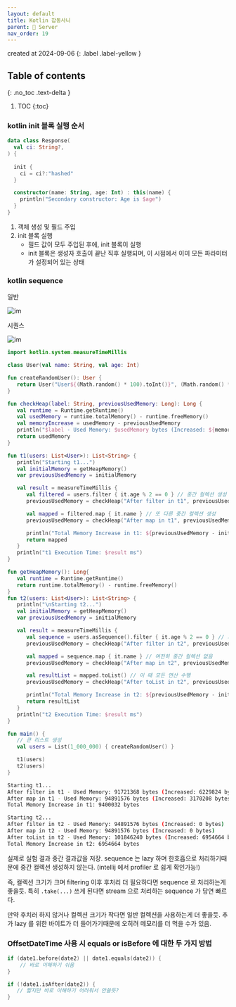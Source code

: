 ```yaml
---
layout: default
title: Kotlin 잡동사니
parent: 📌 Server
nav_order: 19
---
```


created at 2024-09-06
{: .label .label-yellow }

## Table of contents
{: .no_toc .text-delta }

1. TOC
{:toc}

### kotlin init 블록 실행 순서

```kotlin
data class Response(
  val ci: String?,
) {
    
  init {
    ci = ci?:"hashed"
  }

  constructor(name: String, age: Int) : this(name) {
    println("Secondary constructor: Age is $age")
  }
}
```

1. 객체 생성 및 필드 주입
2. init 블록 실행
   * 필드 값이 모두 주입된 후에, init 블록이 실행
   * init 블록은 생성자 호출이 끝난 직후 실행되며, 이 시점에서 이미 모든 파라미터가 설정되어 있는 상태 

### kotlin sequence


일반

![im](/portfolios/assets/img_5.png)

시퀀스

![im](/portfolios/assets/img_6.png)


```kotlin
import kotlin.system.measureTimeMillis

class User(val name: String, val age: Int)

fun createRandomUser(): User {
   return User("User${(Math.random() * 100).toInt()}", (Math.random() * 100).toInt())
}

fun checkHeap(label: String, previousUsedMemory: Long): Long {
   val runtime = Runtime.getRuntime()
   val usedMemory = runtime.totalMemory() - runtime.freeMemory()
   val memoryIncrease = usedMemory - previousUsedMemory
   println("$label - Used Memory: $usedMemory bytes (Increased: ${memoryIncrease} bytes)")
   return usedMemory
}

fun t1(users: List<User>): List<String> {
   println("Starting t1...")
   val initialMemory = getHeapMemory()
   var previousUsedMemory = initialMemory

   val result = measureTimeMillis {
      val filtered = users.filter { it.age % 2 == 0 } // 중간 컬렉션 생성
      previousUsedMemory = checkHeap("After filter in t1", previousUsedMemory)

      val mapped = filtered.map { it.name } // 또 다른 중간 컬렉션 생성
      previousUsedMemory = checkHeap("After map in t1", previousUsedMemory)

      println("Total Memory Increase in t1: ${previousUsedMemory - initialMemory} bytes")
      return mapped
   }
   println("t1 Execution Time: $result ms")
}

fun getHeapMemory(): Long{
   val runtime = Runtime.getRuntime()
   return runtime.totalMemory() - runtime.freeMemory()
}
fun t2(users: List<User>): List<String> {
   println("\nStarting t2...")
   val initialMemory = getHeapMemory()
   var previousUsedMemory = initialMemory

   val result = measureTimeMillis {
      val sequence = users.asSequence().filter { it.age % 2 == 0 } // 지연 평가, 중간 컬렉션 없음
      previousUsedMemory = checkHeap("After filter in t2", previousUsedMemory)

      val mapped = sequence.map { it.name } // 여전히 중간 컬렉션 없음
      previousUsedMemory = checkHeap("After map in t2", previousUsedMemory)

      val resultList = mapped.toList() // 이 때 모든 연산 수행
      previousUsedMemory = checkHeap("After toList in t2", previousUsedMemory)

      println("Total Memory Increase in t2: ${previousUsedMemory - initialMemory} bytes")
      return resultList
   }
   println("t2 Execution Time: $result ms")
}

fun main() {
   // 큰 리스트 생성
   val users = List(1_000_000) { createRandomUser() }

   t1(users)
   t2(users)
}
```


```bash
Starting t1...
After filter in t1 - Used Memory: 91721368 bytes (Increased: 6229824 bytes)
After map in t1 - Used Memory: 94891576 bytes (Increased: 3170208 bytes)
Total Memory Increase in t1: 9400032 bytes

Starting t2...
After filter in t2 - Used Memory: 94891576 bytes (Increased: 0 bytes)
After map in t2 - Used Memory: 94891576 bytes (Increased: 0 bytes)
After toList in t2 - Used Memory: 101846240 bytes (Increased: 6954664 bytes)
Total Memory Increase in t2: 6954664 bytes
```

실제로 실험 결과 중간 결과값을 저장. sequence 는 lazy 하며 한호흡으로 처리하기때문에 중간 컬렉션 생성하지 않는다. (intellij 에서 profiler 로 쉽게 확인가능!)

즉, 컬렉션 크기가 크며 filtering 이후 후처리 더 필요하다면 sequence 로 처리하는게 좋을듯. 특히 `.take(...)` 쓰게 된다면 stream 으로 처리하는 sequence 가 당연 빠르다. 

만약 후치러 하지 않거나 컬렉션 크기가 작다면 일반 컬렉션을 사용하는게 더 좋을듯. 추가 lazy 를 위한 바이트가 더 들어가기때문에 오히려 메모리를 더 먹을 수가 있음.

### OffsetDateTime 사용 시 equals or isBefore 에 대한 두 가지 방법

```kotlin
if (date1.before(date2) || date1.equals(date2)) {
    // 바로 이해하기 쉬움
}

if (!date1.isAfter(date2)) {
   // 짧지만 바로 이해하기 어려워서 안쓸듯?
}
```